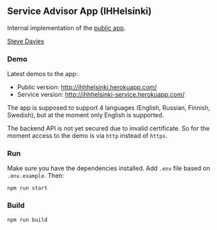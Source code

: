 ## Service Advisor App (IHHelsinki)

Internal implementation of the [public app](https://serviceadvisor.ihhelsinki.fi/). 

[Steve Davies](mailto:stephen.davies@digia.com)

### Demo
Latest demos to the app:
- Public version: http://ihhhelsinki.herokuapp.com/
- Service version: http://ihhhelsinki-service.herokuapp.com/

The app is supposed to support 4 languages (English, Russian, Finnish, Swedish), but at the moment only English is supported.

The backend API is not yet secured due to invalid certificate. So for the moment access to the demo is via `http` instead of `https`.

### Run
Make sure you have the dependencies installed. Add `.env` file based on `.env.example`. Then:

`npm run start`

### Build
`npm run build`
